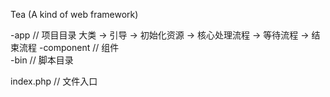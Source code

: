Tea (A kind of web framework)

-app // 项目目录 大类 -> 引导 -> 初始化资源 -> 核心处理流程 -> 等待流程
-> 结束流程
-component // 组件  
-bin // 脚本目录

index.php // 文件入口
